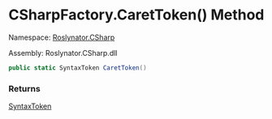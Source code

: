 # CSharpFactory\.CaretToken\(\) Method

Namespace: [Roslynator.CSharp](../../README.md)

Assembly: Roslynator\.CSharp\.dll

```csharp
public static SyntaxToken CaretToken()
```

### Returns

[SyntaxToken](https://docs.microsoft.com/en-us/dotnet/api/microsoft.codeanalysis.syntaxtoken)



